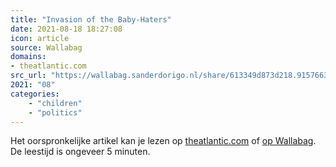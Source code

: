 ```yaml
---
title: "Invasion of the Baby-Haters"
date: 2021-08-18 18:27:08
icon: article
source: Wallabag
domains:
- theatlantic.com
src_url: "https://wallabag.sanderdorigo.nl/share/613349d873d218.91576635"
2021: "08"
categories:
    - "children"
    - "politics"
---
```

Het oorspronkelijke artikel kan je lezen op [theatlantic.com](https://www.theatlantic.com/ideas/archive/2021/08/jd-vance-childless-left-culture-wars/619705/) of [op Wallabag](https://wallabag.sanderdorigo.nl/share/613349d873d218.91576635). De leestijd is ongeveer 5 minuten.